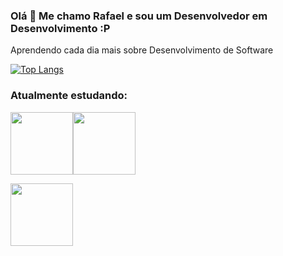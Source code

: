 ### Olá 👋 Me chamo Rafael e sou um Desenvolvedor em Desenvolvimento :P

Aprendendo cada dia mais sobre Desenvolvimento de Software

[![Top Langs](https://github-readme-stats.vercel.app/api/top-langs/?username=rafaDRF&layout=compact&hide=assembly)](https://github.com/anuraghazra/github-readme-stats)

### Atualmente estudando:

<img src="https://cdn.jsdelivr.net/gh/devicons/devicon/icons/python/python-original-wordmark.svg" width = 100px/><img src="https://cdn.jsdelivr.net/gh/devicons/devicon/icons/django/django-original.svg"  width = 100px/> 

<img src="https://cdn.jsdelivr.net/gh/devicons/devicon/icons/postgresql/postgresql-plain-wordmark.svg" width = 100px/>


<img href="https://www.linkedin.com/in/rafael-dutra-71744a21a/" src="https://cdn.jsdelivr.net/gh/devicons/devicon/icons/linkedin/linkedin-original.svg" width = 10px /> 
